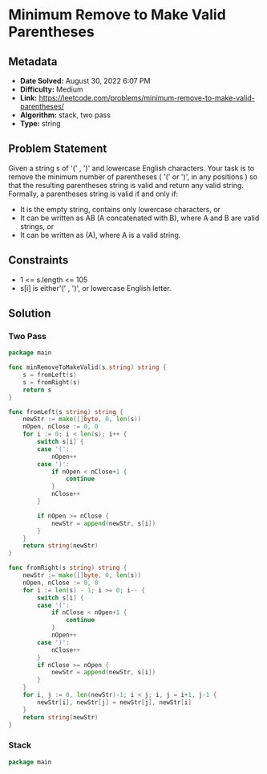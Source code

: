 # Minimum Remove to Make Valid Parentheses

## Metadata

- **Date Solved:** August 30, 2022 6:07 PM
- **Difficulty:** Medium
- **Link:** https://leetcode.com/problems/minimum-remove-to-make-valid-parentheses/
- **Algorithm:** stack, two pass
- **Type:** string

## Problem Statement

Given a string s of '(' , ')' and lowercase English characters.
Your task is to remove the minimum number of parentheses ( '(' or ')', in any positions ) so that the resulting parentheses string is valid and return any valid string.
Formally, a parentheses string is valid if and only if:
- It is the empty string, contains only lowercase characters, or
- It can be written as AB (A concatenated with B), where A and B are valid strings, or
- It can be written as (A), where A is a valid string.

## Constraints

- 1 <= s.length <= 105
- s[i] is either'(' , ')', or lowercase English letter.

## Solution


### Two Pass

```go
package main

func minRemoveToMakeValid(s string) string {
	s = fromLeft(s)
	s = fromRight(s)
	return s
}

func fromLeft(s string) string {
	newStr := make([]byte, 0, len(s))
	nOpen, nClose := 0, 0
	for i := 0; i < len(s); i++ {
		switch s[i] {
		case '(':
			nOpen++
		case ')':
			if nOpen < nClose+1 {
				continue
			}
			nClose++
		}

		if nOpen >= nClose {
			newStr = append(newStr, s[i])
		}
	}
	return string(newStr)
}

func fromRight(s string) string {
	newStr := make([]byte, 0, len(s))
	nOpen, nClose := 0, 0
	for i := len(s) - 1; i >= 0; i-- {
		switch s[i] {
		case '(':
			if nClose < nOpen+1 {
				continue
			}
			nOpen++
		case ')':
			nClose++
		}
		if nClose >= nOpen {
			newStr = append(newStr, s[i])
		}
	}
	for i, j := 0, len(newStr)-1; i < j; i, j = i+1, j-1 {
		newStr[i], newStr[j] = newStr[j], newStr[i]
	}
	return string(newStr)
}
```

### Stack

```go
package main
```
